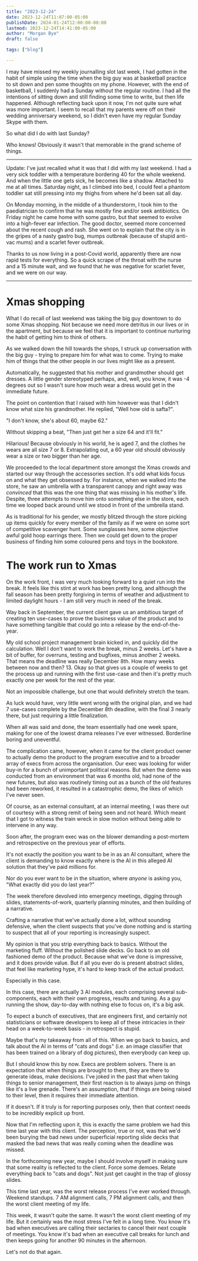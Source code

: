 ```yaml
---
title: "2023-12-24"
date: 2023-12-24T11:07:00-05:00
publishDate: 2024-01-24T12:00:00-00:00
lastmod: 2023-12-24T14:41:00-05:00
author: "Morgan Bye"
draft: false

tags: ["blog"]

---
```


I may have missed my weekly journalling slot last week, I had gotten in the habit of simple using the time when the big guy was at basketball practice to sit down and pen some thoughts on my phone. However, with the end of basketball, I suddenly had a Sunday without the regular routine. I had all the intentions of sitting down and still finding some time to write, but then life happened. Although reflecting back upon it now, I'm not quite sure what was more important. I seem to recall that my parents were off on their wedding anniversary weekend, so I didn't even have my regular Sunday Skype with them.

So what did I do with last Sunday?

Who knows! Obviously it wasn't that memorable in the grand scheme of things.

----
Update:
I've just recalled what it was that I did with my last weekend. I had a very sick toddler with a temperature bordering 40 for the whole weekend. And when the little one gets sick, he becomes like a shadow. Attached to me at all times. Saturday night, as I climbed into bed, I could feel a phantom toddler sat still pressing into my thighs from where he'd been sat all day.

On Monday morning, in the middle of a thunderstorm, I took him to the paediatrician to confirm that he was mostly fine and/or seek antibiotics. On Friday night he came home with some gastro, but that seemed to evolve into a high-fever ear infection. The good doctor, seemed more concerned about the recent cough and rash. She went on to explain that the city is in the gripes of a nasty gastro bug, mumps outbreak (because of stupid anti-vac mums) and a scarlet fever outbreak.

Thanks to us now living in a post-Covid world, apparently there are now rapid tests for everything. So a quick scrape of the throat with the nurse and a 15 minute wait, and we found that he was negative for scarlet fever, and we were on our way.

----

# Xmas shopping
What I do recall of last weekend was taking the big guy downtown to do some Xmas shopping. Not because we need more detritus in our lives or in the apartment, but because we feel that it is important to continue nurturing the habit of getting him to think of others.

As we walked down the hill towards the shops, I struck up conversation with the big guy - trying to prepare him for what was to come. Trying to make him of things that the other people in our lives might like as a present.

Automatically, he suggested that his mother and grandmother should get dresses. A little gender stereotyped perhaps, and, well, you know, it was -4 degrees out so I wasn't sure how much wear a dress would get in the immediate future.

The point on contention that I raised with him however was that I didn't know what size his grandmother. He replied, "Well how old is safta?".

"I don't know, she's about 60, maybe 62."

Without skipping a beat, "Then just get her a size 64 and it'll fit."

Hilarious! Because obviously in his world, he is aged 7, and the clothes he wears are all size 7 or 8. Extrapolating out, a 60 year old should obviously wear a size or two bigger than her age.

We proceeded to the local department store amongst the Xmas crowds and started our way through the accessories section. It's odd what kids focus on and what they get obsessed by. For instance, when we walked into the store, he saw an umbrella with a transparent canopy and right away was *convinced* that this was the one thing that was missing in his mother's life. Despite, three attempts to move him onto something else in the store, each time we looped back around until we stood in front of the umbrella stand.

As is traditional for his gender, we mostly blitzed through the store picking up items quickly for every member of the family as if we were on some sort of competitive scavenger hunt. Some sunglasses here, some objective awful gold hoop earrings there. Then we could get down to the proper business of finding him some coloured pens and toys in the bookstore.

# The work run to Xmas
On the work front, I was very much looking forward to a quiet run into the break. It feels like this stint at work has been pretty long, and although the fall season has been pretty forgiving in terms of weather and adjustment to limited daylight hours - I am still very much in need of the break.

Way back in September, the current client gave us an ambitious target of creating ten use-cases to prove the business value of the product and to have something tangible that could go into a release by the end-of-the-year.

My old school project management brain kicked in, and quickly did the calculation. Well I don't want to work the break, minus 2 weeks. Let's have a bit of buffer, for overruns, testing and bugfixes, minus another 2 weeks. That means the deadline was really December 8th. How many weeks between now and then? 13. Okay so that gives us a couple of weeks to get the process up and running with the first use-case and then it's pretty much exactly one per week for the rest of the year.

Not an impossible challenge, but one that would definitely stretch the team.

As luck would have, very little went wrong with the original plan, and we had 7 use-cases complete by the December 8th deadline, with the final 3 nearly there, but just requiring a little finalization.

When all was said and done, the team essentially had one week spare, making for one of the lowest drama releases I've ever witnessed. Borderline boring and uneventful.

The complication came, however, when it came for the client product owner to actually demo the product to the program executive and to a broader array of execs from across the organisation. Our exec was looking for wider buy-in for a bunch of unimportant political reasons. But when the demo was conducted from an environment that was 6 months old, had none of the new futures, but also was routinely timing out as a bunch of the old features had been reworked, it resulted in a catastrophic demo, the likes of which I've never seen.

Of course, as an external consultant, at an internal meeting, I was there out of courtesy with a strong remit of being seen and not heard. Which meant that I got to witness the train wreck in slow motion without being able to intervene in any way.

Soon after, the program exec was on the blower demanding a post-mortem and retrospective on the previous year of efforts.

It's not exactly the position you want to be in as an AI consultant, where the client is demanding to know exactly where is the AI in this alleged AI solution that they've paid millions for.

Nor do you ever want to be in the situation, where *anyone* is asking you, "What exactly did you do last year?"

The week therefore devolved into emergency meetings, digging through slides, statements-of-work, quarterly planning minutes, and then building of a narrative.

Crafting a narrative that we've actually done a lot, without sounding defensive, when the client suspects that you've done nothing and is starting to suspect that all of your reporting is increasingly suspect.

My opinion is that you strip everything back to basics. Without the marketing fluff. Without the polished slide decks. Go back to an old fashioned demo of the product. Because what we've done is impressive, and it does provide value. But if all you ever do is present abstract slides, that feel like marketing hype, it's hard to keep track of the actual product.

Especially in this case.

In this case, there are actually 3 AI modules, each comprising several sub-components, each with their own progress, results and tuning. As a guy running the show, day-to-day with nothing else to focus on, it's a big ask.

To expect a bunch of executives, that are engineers first, and certainly not statisticians or software developers to keep all of these intricacies in their head on a week-to-week basis - in retrospect is stupid.

Maybe that's my takeaway from all of this. When we go back to basics, and talk about the AI in terms of "cats and dogs" (i.e. an image classifier that has been trained on a library of dog pictures), then everybody can keep up.

But I should know this by now. Execs are problem solvers. There is an expectation that when things are brought to them, they are there to generate ideas, make decisions. I've joked in the past that when taking things to senior management, their first reaction is to always jump on things like it's a live grenade. There's an assumption, that if things are being raised to their level, then it requires their immediate attention.

If it doesn't. If it truly is for reporting purposes only, then that context needs to be incredibly explicit up front.

Now that I'm reflecting upon it, this is exactly the same problem we had this time last year with this client. The perception, true or not, was that we'd been burying the bad news under superficial reporting slide decks that masked the bad news that was really coming when the deadline was missed.

In the forthcoming new year, maybe I should involve myself in making sure that some reality is reflected to the client. Force some demoes. Relate everything back to "cats and dogs". Not just get caught in the trap of glossy slides.

This time last year, was the worst release process I've ever worked through. Weekend standups. 7 AM alignment calls, 7 PM alignment calls, and then the worst client meeting of my life.

This week, it wasn't quite the same. It wasn't the worst client meeting of my life. But it certainly was the most stress I've felt in a long time. You know it's bad when executives are calling their sectaries to cancel their next couple of meetings. You know it's bad when an executive call breaks for lunch and then keeps going for another 90 minutes in the afternoon.

Let's not do that again.
